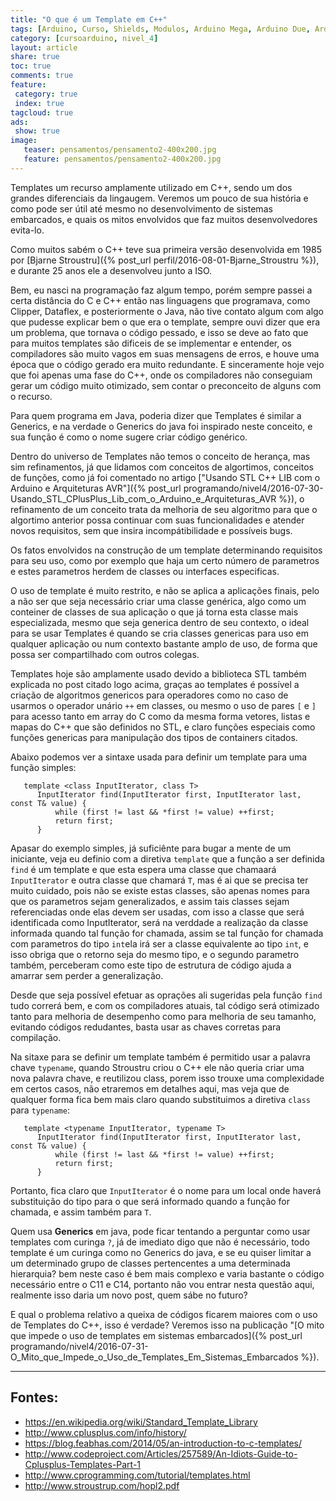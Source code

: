 ```yaml
---
title: "O que é um Template em C++"
tags: [Arduino, Curso, Shields, Modulos, Arduino Mega, Arduino Due, Arduino Uno, Lógica, Programação, FIFO, Algoritimos, Estrutura de Dados, Assembly, AVR, ATMega, ATTiny, ARM, STL, C++, Library, Biblioteca Padrão de Templates, Standart Template Library, SGI]
category: [cursoarduino, nivel_4]
layout: article
share: true
toc: true
comments: true
feature:
 category: true
 index: true
tagcloud: true
ads: 
 show: true
image:
   teaser: pensamentos/pensamento2-400x200.jpg
   feature: pensamentos/pensamento2-400x200.jpg
---
```


Templates um recurso amplamente utilizado em C++, sendo um dos grandes diferenciais da lingaugem. Veremos um pouco de sua história e como pode ser útil até mesmo no desenvolvimento de sistemas embarcados, e quais os mitos envolvidos que faz muitos desenvolvedores evita-lo.

<!--more-->

Como muitos sabém o C++ teve sua primeira versão desenvolvida em 1985 por [Bjarne Stroustru]({% post_url perfil/2016-08-01-Bjarne_Stroustru %}), e durante 25 anos ele a desenvolveu junto a ISO.

Bem, eu nasci na programação faz algum tempo, porém sempre passei a certa distância do C e C++ então nas linguagens que programava, como Clipper, Dataflex, e posteriormente o Java, não tive contato algum com algo que pudesse explicar bem o que era o template, sempre ouvi dizer que era um problema, que tornava o código pessado, e isso se deve ao fato que para muitos templates são dificeis de se implementar e entender, os compiladores são muito vagos em suas mensagens de erros, e houve uma época que o código gerado era muito redundante. E sinceramente hoje vejo que foi apenas uma fase do C++, onde os compiladores não conseguiam gerar um código muito otimizado, sem contar o preconceito de alguns com o recurso.

Para quem programa em Java, poderia dizer que Templates é similar a Generics, e na verdade o Generics do java foi inspirado neste conceito, e sua função é como o nome sugere criar código genérico.

Dentro do universo de Templates não temos o conceito de herança, mas sim refinamentos, já que lidamos com conceitos de algortimos, conceitos de funções, como já foi comentado no artigo ["Usando STL C++ LIB com o Arduino e Arquiteturas AVR"]({% post_url programando/nivel4/2016-07-30-Usando_STL_CPlusPlus_Lib_com_o_Arduino_e_Arquiteturas_AVR %}), o refinamento de um conceito trata da melhoria de seu algoritmo para que o algortimo anterior possa continuar com suas funcionalidades e atender novos requisitos, sem que insira incompátibilidade e possíveis bugs.

Os fatos envolvidos na construção de um template determinando requisitos para seu uso, como por exemplo que haja um certo número de parametros e estes parametros herdem de classes ou interfaces especificas.

O uso de template é muito restrito, e não se aplica a aplicações finais, pelo a não ser que seja necessário criar uma classe genérica, algo como um conteiner de classes de sua aplicação o que já torna esta classe mais especializada, mesmo que seja generica dentro de seu contexto, o ideal para se usar Templates é quando se cria classes genericas para uso em qualquer aplicação ou num contexto bastante amplo de uso, de forma que possa ser compartilhado com outros colegas.

Templates hoje são amplamente usado devido a biblioteca STL também explicada no post citado logo acima, graças ao templates é possível a criação de algoritmos genericos para operadores como no caso de usarmos o operador unário `++` em classes, ou mesmo o uso de pares `[` e `]` para acesso tanto em array do C como da mesma forma vetores, listas e mapas do C++ que são definidos no STL, e claro funções especiais como funções genericas para manipulação dos tipos de containers citados.

Abaixo podemos ver a sintaxe usada para definir um template para uma função simples:

```
   template <class InputIterator, class T>
      InputIterator find(InputIterator first, InputIterator last, const T& value) {
          while (first != last && *first != value) ++first;
          return first;
      }
```

Apasar do exemplo simples, já suficiênte para bugar a mente de um iniciante, veja eu definio com a diretiva `template` que a função a ser definida `find` é um template e que esta espera uma classe que chamaará `InputIterator` e outra classe que chamará `T`, mas é ai que se precisa ter muito cuidado, pois não se existe estas classes, são apenas nomes para que os parametros sejam generalizados, e assim tais classes sejam referenciadas onde elas devem ser usadas, com isso a classe que será identificada como InputIterator, será na verddade a realização da classe informada quando tal função for chamada, assim se tal função for chamada com parametros do tipo `int`ela irá ser a classe equivalente ao tipo `int`, e isso obriga que o retorno seja do mesmo tipo, e o segundo parametro também, perceberam como este tipo de estrutura de código ajuda a amarrar sem perder a generalização.

Desde que seja possível efetuar as oprações ali sugeridas pela função `find` tudo correrá bem, e com os compiladores atuais, tal código será otimizado tanto para melhoria de desempenho como para melhoria de seu tamanho, evitando códigos redudantes, basta usar as chaves corretas para compilação.

Na sitaxe para se definir um template também é permitido usar a palavra chave `typename`, quando Stroustru criou o C++ ele não queria criar uma nova palavra chave, e reutilizou class, porem isso trouxe uma complexidade em certos casos, não etraremos em detalhes aqui, mas veja que de qualquer forma fica bem mais claro quando substituimos a diretiva `class` para `typename`:

```
   template <typename InputIterator, typename T>
      InputIterator find(InputIterator first, InputIterator last, const T& value) {
          while (first != last && *first != value) ++first;
          return first;
      }
```

Portanto, fica claro que `InputIterator` é o nome para um local onde haverá substituição do tipo para o que será informado quando a função for chamada, e assim também para `T`.

Quem usa **Generics** em java, pode ficar tentando a perguntar como usar templates com curinga `?`, já de imediato digo que não é necessário, todo template é um curinga como no Generics do java, e se eu quiser limitar a um determinado grupo de classes pertencentes a uma determinada hierarquia? bem neste caso é bem mais complexo e varia bastante o código necessário entre o C11 e C14, portanto não vou entrar nesta questão aqui, realmente isso daria um novo post, quem sábe no futuro?

E qual o problema relativo a queixa de códigos ficarem maiores com o uso de Templates do C++, isso é verdade? Veremos isso na publicação "[O mito que impede o uso de templates em sistemas embarcados]({% post_url programando/nivel4/2016-07-31-O_Mito_que_Impede_o_Uso_de_Templates_Em_Sistemas_Embarcados %}).

------

## Fontes: 

* https://en.wikipedia.org/wiki/Standard_Template_Library
* http://www.cplusplus.com/info/history/
* https://blog.feabhas.com/2014/05/an-introduction-to-c-templates/
* http://www.codeproject.com/Articles/257589/An-Idiots-Guide-to-Cplusplus-Templates-Part-1
* http://www.cprogramming.com/tutorial/templates.html
* http://www.stroustrup.com/hopl2.pdf
